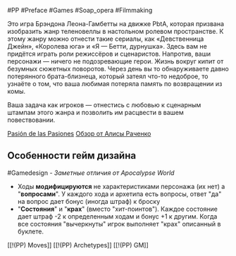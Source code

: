 #PP #Preface #Games #Soap_opera #Filmmaking

Это игра Брэндона Леона-Гамбетты на движке PbtA, которая призвана изобразить жанр теленовеллы в настольном ролевом пространстве. К этому жанру можно отнести такие сериалы, как «Девственница Джейн», «Королева юга» и «Я — Бетти, дурнушка». Здесь вам не придётся играть роли режиссёров и сценаристов. Напротив, ваши персонажи — ничего не подозревающие герои. Жизнь вокруг кипит от безумных сюжетных поворотов. Через день вы то обнаруживаете давно потерянного брата-близнеца, который затеял что-то недоброе, то узнаёте о том, что ваша любимая потеряла память по возвращении из комы.

Ваша задача как игроков — отнестись с любовью к сценарным штампам этого жанра и позволить им расцвести в вашем повествовании.

[Pasión de las Pasiones](https://preview.drivethrurpg.com/en/product/409558?affiliate_id=948609)
[Обзор от Алисы Раченко](https://rpg-news.ru/2024/04/20/pasion-de-las-pasiones-obzor-ot-alisy-rachenko/)


## Особенности гейм дизайна
#Gamedesign *- Заметные отличия от Apocalypse World*

- Ходы **модифицируются** не характеристиками персонажа (их нет) а "**вопросами**". У каждого хода и архетипа есть вопросы, ответ "да" на вопрос дает бонус (иногда штраф)  к броску
- "**Состояния**" и "**крах**" (вместо "хит-поинтов"). Каждое состояние дает штраф -2 к определенным ходам и бонус +1 к другим. Когда все состояния "вычеркнуты" игрок выполняет "крах" описанный в буклете.


[[!(PP) Moves]]
[[!(PP) Archetypes]]
[[!(PP) GM]]
